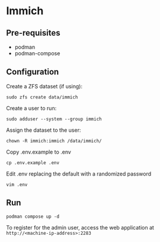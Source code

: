 # Immich

## Pre-requisites

- podman
- podman-compose

## Configuration

Create a ZFS dataset (if using):

    sudo zfs create data/immich

Create a user to run:

    sudo adduser --system --group immich

Assign the dataset to the user:

    chown -R immich:immich /data/immich/

Copy .env.example to .env

    cp .env.example .env

Edit .env replacing the default with a randomized password

    vim .env

## Run

    podman compose up -d

To register for the admin user, access the web application at `http://<machine-ip-address>:2283`
